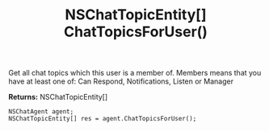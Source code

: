 ﻿---
uid: crmscript_ref_NSChatAgent_ChatTopicsForUser
title: NSChatTopicEntity[] ChatTopicsForUser()
intellisense: NSChatAgent.ChatTopicsForUser
keywords: NSChatAgent, ChatTopicsForUser
so.topic: reference
---

Get all chat topics which this user is a member of. Members means that you have at least one of: Can Respond, Notifications, Listen or Manager


**Returns:** NSChatTopicEntity[]

```crmscript
NSChatAgent agent;
NSChatTopicEntity[] res = agent.ChatTopicsForUser();
```

